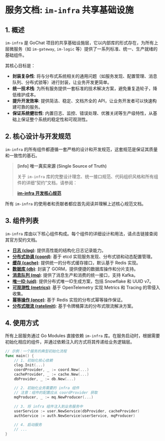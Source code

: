 # 服务文档: `im-infra` 共享基础设施

## 1. 概述

`im-infra` 是 GoChat 项目的共享基础设施层，它以内部库的形式存在，为所有上层微服务（如 `im-gateway`, `im-logic` 等）提供了一系列标准、统一、生产就绪的基础组件。

其核心目标是：
- **封装复杂性**: 将与分布式系统相关的通用问题（如服务发现、配置管理、消息队列、分布式锁等）进行封装，让业务开发更简单。
- **统一技术栈**: 为所有服务提供一套标准的技术解决方案，避免重复造轮子，降低维护成本。
- **提升开发效率**: 提供简洁、稳定、文档齐全的 API，让业务开发者可以快速构建可靠的服务。
- **保证系统健壮性**: 内置日志、监控、错误处理、优雅关闭等生产级特性，从基础上保证整个系统的稳定性和可观测性。

## 2. 核心设计与开发规范

`im-infra` 的所有组件都遵循一套严格的设计和开发规范，这套规范是保证其质量和一致性的基石。

> **[info] 唯一真实来源 (Single Source of Truth)**
>
> 关于 `im-infra` 库的完整设计理念、统一接口规范、代码组织风格和所有组件的详细“契约”文档，请参阅：
>
> **[im-infra 开发核心规范](../../docs/08_infra/README.md)**

所有 `im-infra` 的使用者和贡献者都应首先阅读并理解上述核心规范文档。

## 3. 组件列表

`im-infra` 库由以下核心组件构成。每个组件的详细设计和用法，请点击链接查阅其官方契约文档。

- **[日志 (clog)](../../docs/08_infra/clog.md)**: 提供高性能的结构化日志记录能力。
- **[分布式协调 (coord)](../../docs/08_infra/coord.md)**: 基于 etcd 实现服务发现、分布式锁和动态配置管理。
- **[缓存 (cache)](../../docs/08_infra/cache.md)**: 提供统一的分布式缓存接口，默认基于 Redis 实现。
- **[数据库 (db)](../../docs/08_infra/db.md)**: 封装了 GORM，提供便捷的数据库操作和分片支持。
- **[消息队列 (mq)](../../docs/08_infra/mq.md)**: 提供了消息生产和消费的统一接口，支持 Kafka。
- **[唯一ID (uid)](../../docs/08_infra/uid.md)**: 提供分布式唯一ID生成方案，包括 Snowflake 和 UUID v7。
- **[可观测性 (metrics)](../../docs/08_infra/metrics.md)**: 基于 OpenTelemetry 实现 Metrics 和 Tracing 的零侵入收集。
- **[幂等操作 (once)](../../docs/08_infra/once.md)**: 基于 Redis 实现的分布式幂等操作保证。
- **[分布式限流 (ratelimit)](../../docs/08_infra/ratelimit.md)**: 基于令牌桶算法的分布式限流解决方案。

## 4. 使用方式

所有上层服务通过 Go Modules 直接依赖 `im-infra` 库。在服务启动时，根据需要初始化相应的组件，并通过依赖注入的方式将其传递给业务逻辑层。

```go
// 示例：一个服务的典型初始化流程
func main() {
    // 1. 初始化核心依赖
    clog.Init(...)
    coordProvider, _ := coord.New(...)
    cacheProvider, _ := cache.New(...)
    dbProvider, _ := db.New(...)
    
    // 2. 初始化业务需要的 infra 组件
    // 注意：组件的配置应从 coordProvider 获取
    mqProducer, _ := mq.NewProducer(...)
    
    // 3. 将 infra 组件注入到业务服务中
    userService := user.NewService(dbProvider, cacheProvider)
    authService := auth.NewService(userService, mqProducer)
    
    // 4. 启动服务
    // ...
}